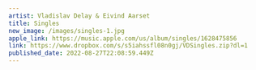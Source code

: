 ```yaml
---
artist: Vladislav Delay & Eivind Aarset
title: Singles
new_image: /images/singles-1.jpg
apple_link: https://music.apple.com/us/album/singles/1628475856
link: https://www.dropbox.com/s/s5iahssfl08n0gj/VDSingles.zip?dl=1
published_date: 2022-08-27T22:08:59.449Z
---
```

